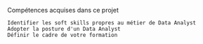 Compétences acquises dans ce projet

    Identifier les soft skills propres au métier de Data Analyst
    Adopter la posture d'un Data Analyst
    Définir le cadre de votre formation

